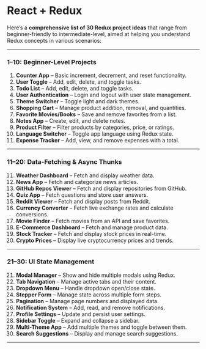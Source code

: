 # React + Redux

Here’s a **comprehensive list of 30 Redux project ideas** that range from beginner-friendly to intermediate-level, aimed at helping you understand Redux concepts in various scenarios:

---

### **1–10: Beginner-Level Projects**
1. **Counter App** – Basic increment, decrement, and reset functionality.
2. **User Toggle** – Add, edit, delete, and toggle tasks.
3. **Todo List** – Add, edit, delete, and toggle tasks.
4. **User Authentication** – Login and logout with user state management.
5. **Theme Switcher** – Toggle light and dark themes.
6. **Shopping Cart** – Manage product addition, removal, and quantities.
7. **Favorite Movies/Books** – Save and remove favorites from a list.
8. **Notes App** – Create, edit, and delete notes.
9. **Product Filter** – Filter products by categories, price, or ratings.
10. **Language Switcher** – Toggle app language using Redux state.
11. **Expense Tracker** – Add, view, and remove expenses with a total.

---

### **11–20: Data-Fetching & Async Thunks**
11. **Weather Dashboard** – Fetch and display weather data.
12. **News App** – Fetch and categorize news articles.
13. **GitHub Repos Viewer** – Fetch and display repositories from GitHub.
14. **Quiz App** – Fetch questions and store user answers.
15. **Reddit Viewer** – Fetch and display posts from Reddit.
16. **Currency Converter** – Fetch live exchange rates and calculate conversions.
17. **Movie Finder** – Fetch movies from an API and save favorites.
18. **E-Commerce Dashboard** – Fetch and manage product data.
19. **Stock Tracker** – Fetch and display stock prices in real-time.
20. **Crypto Prices** – Display live cryptocurrency prices and trends.

---

### **21–30: UI State Management**
21. **Modal Manager** – Show and hide multiple modals using Redux.
22. **Tab Navigation** – Manage active tabs and their content.
23. **Dropdown Menu** – Handle dropdown open/close state.
24. **Stepper Form** – Manage state across multiple form steps.
25. **Pagination** – Manage page numbers and displayed data.
26. **Notification System** – Add, read, and remove notifications.
27. **Profile Settings** – Update and persist user settings.
28. **Sidebar Toggle** – Expand and collapse a sidebar.
29. **Multi-Theme App** – Add multiple themes and toggle between them.
30. **Search Suggestions** – Display and manage search suggestions.

---

